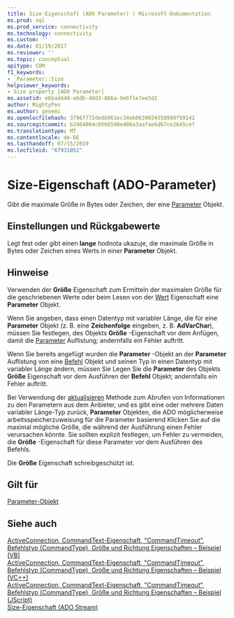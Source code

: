 ```yaml
---
title: Size-Eigenschaft (ADO Parameter) | Microsoft-Dokumentation
ms.prod: sql
ms.prod_service: connectivity
ms.technology: connectivity
ms.custom: ''
ms.date: 01/19/2017
ms.reviewer: ''
ms.topic: conceptual
apitype: COM
f1_keywords:
- _Parameter::Size
helpviewer_keywords:
- Size property [ADO Parameter]
ms.assetid: e6bad449-ebdb-4dd3-886a-9e6f1e7ee5d2
author: MightyPen
ms.author: genemi
ms.openlocfilehash: 3796f772dedb961ec34eb0639034350989f99142
ms.sourcegitcommit: b2464064c0566590e486a3aafae6d67ce2645cef
ms.translationtype: MT
ms.contentlocale: de-DE
ms.lasthandoff: 07/15/2019
ms.locfileid: "67931052"
---
```

# <a name="size-property-ado-parameter"></a>Size-Eigenschaft (ADO-Parameter)
Gibt die maximale Größe in Bytes oder Zeichen, der eine [Parameter](../../../ado/reference/ado-api/parameter-object.md) Objekt.  
  
## <a name="settings-and-return-values"></a>Einstellungen und Rückgabewerte  
 Legt fest oder gibt einen **lange** hodnota ukazuje, die maximale Größe in Bytes oder Zeichen eines Werts in einer **Parameter** Objekt.  
  
## <a name="remarks"></a>Hinweise  
 Verwenden der **Größe** Eigenschaft zum Ermitteln der maximalen Größe für die geschriebenen Werte oder beim Lesen von der [Wert](../../../ado/reference/ado-api/value-property-ado.md) Eigenschaft eine **Parameter** Objekt.  
  
 Wenn Sie angeben, dass einen Datentyp mit variabler Länge, die für eine **Parameter** Objekt (z. B. eine **Zeichenfolge** eingeben, z. B. **AdVarChar**), müssen Sie festlegen, des Objekts  **Größe** -Eigenschaft vor dem Anfügen, damit die [Parameter](../../../ado/reference/ado-api/parameters-collection-ado.md) Auflistung; andernfalls ein Fehler auftritt.  
  
 Wenn Sie bereits angefügt wurden die **Parameter** -Objekt an der **Parameter** Auflistung von eine [Befehl](../../../ado/reference/ado-api/command-object-ado.md) Objekt und seinen Typ in einen Datentyp mit variabler Länge ändern, müssen Sie Legen Sie die **Parameter** des Objekts **Größe** Eigenschaft vor dem Ausführen der **Befehl** Objekt; andernfalls ein Fehler auftritt.  
  
 Bei Verwendung der [aktualisieren](../../../ado/reference/ado-api/refresh-method-ado.md) Methode zum Abrufen von Informationen zu den Parametern aus dem Anbieter, und es gibt eine oder mehrere Daten variabler Länge-Typ zurück, **Parameter** Objekten, die ADO möglicherweise arbeitsspeicherzuweisung für die Parameter basierend Klicken Sie auf die maximal mögliche Größe, die während der Ausführung einen Fehler verursachen könnte. Sie sollten explizit festlegen, um Fehler zu vermeiden, die **Größe** -Eigenschaft für diese Parameter vor dem Ausführen des Befehls.  
  
 Die **Größe** Eigenschaft schreibgeschützt ist.  
  
## <a name="applies-to"></a>Gilt für  
 [Parameter-Objekt](../../../ado/reference/ado-api/parameter-object.md)  
  
## <a name="see-also"></a>Siehe auch  
 [ActiveConnection, CommandText-Eigenschaft, "CommandTimeout", Befehlstyp (CommandType), Größe und Richtung Eigenschaften – Beispiel (VB)](../../../ado/reference/ado-api/activeconnection-commandtext-commandtimeout-commandtype-size-example-vb.md)   
 [ActiveConnection, CommandText-Eigenschaft, "CommandTimeout", Befehlstyp (CommandType), Größe und Richtung Eigenschaften – Beispiel (VC++)](../../../ado/reference/ado-api/activeconnection-commandtext-commandtimeout-commandtype-size-example-vc.md)   
 [ActiveConnection, CommandText-Eigenschaft, "CommandTimeout", Befehlstyp (CommandType), Größe und Richtung Eigenschaften – Beispiel (JScript)](../../../ado/reference/ado-api/activeconnection-commandtext-timeout-type-size-example-jscript.md)   
 [Size-Eigenschaft (ADO Stream)](../../../ado/reference/ado-api/size-property-ado-stream.md)
